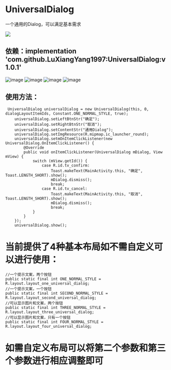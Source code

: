 # UniversalDialog
一个通用的Dialog，可以满足基本需求

[![](https://www.jitpack.io/v/LuXiangYang1997/UniversalDialog.svg)](https://www.jitpack.io/#LuXiangYang1997/UniversalDialog)
## 依赖：implementation 'com.github.LuXiangYang1997:UniversalDialog:v1.0.1'
![image](https://github.com/LuXiangYang1997/UniversalDialog/blob/master/images/WechatIMG2.png)
![image](https://github.com/LuXiangYang1997/UniversalDialog/blob/master/images/WechatIMG3.png)
![image](https://github.com/LuXiangYang1997/UniversalDialog/blob/master/images/WechatIMG4.png)
![image](https://github.com/LuXiangYang1997/UniversalDialog/blob/master/images/WechatIMG5.png)
## 使用方法：
     UniversalDialog universalDialog = new UniversalDialog(this, 0, dialogLayoutItemIds, Constant.ONE_NORMAL_STYLE, true);
        universalDialog.setLeftBtnStr("确定");
        universalDialog.setRightBtnStr("取消");
        universalDialog.setContentStr("通用Dialog");
        universalDialog.setImgResource(R.mipmap.ic_launcher_round);
        universalDialog.setmOnItemClickListener(new UniversalDialog.OnItemClickListener() {
            @Override
            public void onItemClickListener(UniversalDialog mDialog, View mView) {
                switch (mView.getId()) {
                    case R.id.tv_confirm:
                        Toast.makeText(MainActivity.this, "确定", Toast.LENGTH_SHORT).show();
                        mDialog.dismiss();
                        break;
                    case R.id.tv_cancel:
                        Toast.makeText(MainActivity.this, "取消", Toast.LENGTH_SHORT).show();
                        mDialog.dismiss();
                        break;
                }
            }
        });
        universalDialog.show();
# 当前提供了4种基本布局如不需自定义可以进行使用：
    //一个提示文案，两个按钮
    public static final int ONE_NORMAL_STYLE = R.layout.layout_one_universal_dialog;
    //一个提示文案，一个按钮
    public static final int SECOND_NORMAL_STYLE = R.layout.layout_second_universal_dialog;
    //可以显示图片和文案，两个按钮
    public static final int THREE_NORMAL_STYLE = R.layout.layout_three_universal_dialog;
    //可以显示图片和文案，只有一个按钮
    public static final int FOUR_NORMAL_STYLE = R.layout.layout_four_universal_dialog;
    
# 如需自定义布局可以将第二个参数和第三个参数进行相应调整即可
    
